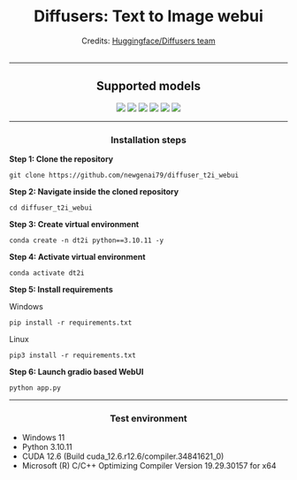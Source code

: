 <h1 align='center'>Diffusers: Text to Image webui</h1>

<div align='center'>
Credits: <a href='https://github.com/huggingface/diffusers' target='_blank'>Huggingface/Diffusers team</a>
</div>
<br />
<hr />
<h2 align='center'>Supported models</h2>
<div align='center'>
    <a href='https://github.com/NVlabs/Sana'><img src='https://img.shields.io/badge/Sana-blue'></a>
	<a href='https://github.com/NVlabs/Sana'><img src='https://img.shields.io/badge/Sana_PAG-red'></a>
	<a href='https://github.com/THUDM/CogView3'><img src='https://img.shields.io/badge/CogView_3_Plus-blue'></a>
	<a href='https://github.com/Tencent/HunyuanDiT'><img src='https://img.shields.io/badge/HunyuanDIT-red'></a>
	<a href='https://github.com/ai-forever/Kandinsky-3'><img src='https://img.shields.io/badge/Kandinsky3-blue'></a>
	<a href='https://github.com/Alpha-VLLM/Lumina-mGPT'><img src='https://img.shields.io/badge/Lumina-red'></a>
</div>
<hr />
<h3 align='center'>Installation steps</h3>

<b>Step 1: Clone the repository</b>
```	
git clone https://github.com/newgenai79/diffuser_t2i_webui
```

<b>Step 2: Navigate inside the cloned repository</b>
```	
cd diffuser_t2i_webui
```

<b>Step 3: Create virtual environment</b>
```	
conda create -n dt2i python==3.10.11 -y
```

<b>Step 4: Activate virtual environment</b>
```	
conda activate dt2i
```

<b>Step 5: Install requirements</b>

Windows 
```
pip install -r requirements.txt
```


Linux 
```
pip3 install -r requirements.txt
```

<b>Step 6: Launch gradio based WebUI</b>
```	
python app.py
```

<hr />
<h3 align='center'>Test environment</h3>
<ul>
	<li>Windows 11</li>
	<li>Python 3.10.11</li>
	<li>CUDA 12.6 (Build cuda_12.6.r12.6/compiler.34841621_0)</li>
	<li>Microsoft (R) C/C++ Optimizing Compiler Version 19.29.30157 for x64</li>
</ul>